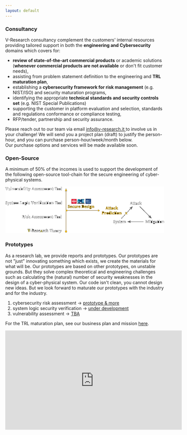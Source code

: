 ```yaml
---
layout: default
---
```


<!-- consultancy -->
<div class="row b-cont-margin">
<h3 class="w-100"> Consultancy </h3>
<p>
V-Research consultancy complement the customers' internal resources providing tailored support in both the <b>engineering and Cybersecurity</b> domains which covers for:
</p>
<ul>
<li><b>review of state-of-the-art commercial products</b> or academic solutions (<b>whenever commercial products are not available</b> or don't fit customer needs),</li>
<li>assisting from problem statement definition to the engineering and <b>TRL maturation plan</b>,</li>
<li>establishing a <b>cybersecurity framework for risk management</b> (e.g. NIST/ISO) and security maturation programs,</li>
<li>identifying the appropriate <b>technical standards and security controls set</b> (e.g. NIST Special Publications)</li>
<li>supporting the customer in platform evaluation and selection, standards and regulations conformance or compliance testing,</li>
<li>RFP/tender, partnership and security assurance.</li>
</ul>
<p>
Please reach out to our team via email <a href="mailto: info@v-research.it" target="blank"> info@v-research.it </a> to involve us in your challenge!
We will send you a project plan (draft) to justify the person-hour, and you can purchase person-hour/week/month below.
<br>
Our purchase options and services will be made available soon.
</p>
</div>

<!-- open-source -->
<div class="row b-cont-margin">
<h3 class="w-100"> Open-Source </h3>
<p>
A minimum of 50% of the incomes is used to support the development of the following open-source tool-chain for the secure engineering of cyber-physical systems.
</p>
<p>
<img src="./images/toolchain.png">
</p>
</div>

<!-- prototypes -->
<div class="row b-cont-margin">
    <h3 class="w-100"> Prototypes </h3>
    <p>
        As a research lab, we provide reports and prototypes. Our prototypes are not "just" innovating something which exists, we create the materials for what will be. Our prototypes are based on other prototypes, on unstable grounds. But they solve complex theoretical and engineering challenges such as calculating the (natural) number of security weaknesses in the design of a cyber-physical system. Our code isn't clean, you cannot design new ideas. But we look forward to maturate our prototypes with the industry and for the industry.
    </p>
    <ol>
        <li>cybersecurity risk assessment&nbsp;-> <a href="https://github.com/v-research/cybersecurity/tree/master/prototypes" target="blank">prototype & more</a></li>
        <li>system logic security verification&nbsp;-> <a href="https://github.com/v-research/cybersecurity/tree/master/prototypes" target="blank">under development</a></li>
        <li>vulnerability assessment&nbsp;-> <a href="https://github.com/v-research/cybersecurity/tree/master/prototypes" target="blank">TBA</a></li>
    </ol>
<p>
For the TRL maturation plan, see our business plan and mission <a href="buplan.html">here</a>.
</p>
<iframe width="560" height="315" src="https://www.youtube.com/embed/oakPpYRTCLg" title="YouTube video player" frameborder="0" allow="accelerometer; autoplay; clipboard-write; encrypted-media; gyroscope; picture-in-picture" allowfullscreen></iframe>
</div>
